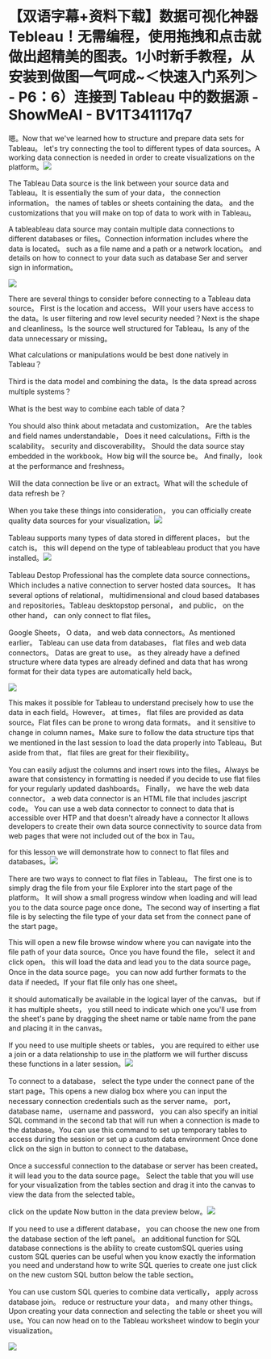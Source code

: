 # 【双语字幕+资料下载】数据可视化神器 Tebleau！无需编程，使用拖拽和点击就做出超精美的图表。1小时新手教程，从安装到做图一气呵成~＜快速入门系列＞ - P6：6）连接到 Tableau 中的数据源 - ShowMeAI - BV1T341117q7

嗯。Now that we've learned how to structure and prepare data sets for Tableau。 let's try connecting the tool to different types of data sources。A working data connection is needed in order to create visualizations on the platform。![](img/97e6e8f64423b5b8e56fa742937d953f_1.png)

The Tableau Data source is the link between your source data and Tableau。It is essentially the sum of your data， the connection information。 the names of tables or sheets containing the data。 and the customizations that you will make on top of data to work with in Tableau。

A tableableau data source may contain multiple data connections to different databases or files。Connection information includes where the data is located。 such as a file name and a path or a network location。 and details on how to connect to your data such as database Ser and server sign in information。



![](img/97e6e8f64423b5b8e56fa742937d953f_3.png)

There are several things to consider before connecting to a Tableau data source。 First is the location and access。 Will your users have access to the data。Is user filtering and row level security needed？Next is the shape and cleanliness。Is the source well structured for Tableau。Is any of the data unnecessary or missing。

What calculations or manipulations would be best done natively in Tableau？

Third is the data model and combining the data。Is the data spread across multiple systems？

What is the best way to combine each table of data？

You should also think about metadata and customization。 Are the tables and field names understandable， Does it need calculations。Fifth is the scalability。 security and discoverability。 Should the data source stay embedded in the workbook。How big will the source be。 And finally， look at the performance and freshness。

 Will the data connection be live or an extract。What will the schedule of data refresh be？

When you take these things into consideration， you can officially create quality data sources for your visualization。![](img/97e6e8f64423b5b8e56fa742937d953f_5.png)

Tableau supports many types of data stored in different places， but the catch is。 this will depend on the type of tableableau product that you have installed。![](img/97e6e8f64423b5b8e56fa742937d953f_7.png)

Tableau Destop Professional has the complete data source connections。Which includes a native connection to server hosted data sources。 It has several options of relational， multidimensional and cloud based databases and repositories。Tableau desktopstop personal， and public， on the other hand， can only connect to flat files。

 Google Sheets， O data， and web data connectors。As mentioned earlier。 Tableau can use data from databases， flat files and web data connectors。 Datas are great to use。 as they already have a defined structure where data types are already defined and data that has wrong format for their data types are automatically held back。

![](img/97e6e8f64423b5b8e56fa742937d953f_9.png)

This makes it possible for Tableau to understand precisely how to use the data in each field。However。 at times， flat files are provided as data source。Flat files can be prone to wrong data formats。 and it sensitive to change in column names。Make sure to follow the data structure tips that we mentioned in the last session to load the data properly into Tableau。But aside from that， flat files are great for their flexibility。

 You can easily adjust the columns and insert rows into the files。Always be aware that consistency in formatting is needed if you decide to use flat files for your regularly updated dashboards。 Finally， we have the web data connector。 a web data connector is an HTML file that includes jascript code。 You can use a web data connector to connect to data that is accessible over HTP and that doesn't already have a connector It allows developers to create their own data source connectivity to source data from web pages that were not included out of the box in Tau。

 for this lesson we will demonstrate how to connect to flat files and databases。![](img/97e6e8f64423b5b8e56fa742937d953f_11.png)

There are two ways to connect to flat files in Tableau。 The first one is to simply drag the file from your file Explorer into the start page of the platform。 It will show a small progress window when loading and will lead you to the data source page once done。The second way of inserting a flat file is by selecting the file type of your data set from the connect pane of the start page。

 This will open a new file browse window where you can navigate into the file path of your data source。Once you have found the file， select it and click open。 this will load the data and lead you to the data source page。Once in the data source page。 you can now add further formats to the data if needed。If your flat file only has one sheet。

 it should automatically be available in the logical layer of the canvas。 but if it has multiple sheets， you still need to indicate which one you'll use from the sheet's pane by dragging the sheet name or table name from the pane and placing it in the canvas。

If you need to use multiple sheets or tables， you are required to either use a join or a data relationship to use in the platform we will further discuss these functions in a later session。![](img/97e6e8f64423b5b8e56fa742937d953f_13.png)

To connect to a database， select the type under the connect pane of the start page。This opens a new dialog box where you can input the necessary connection credentials such as the server name。 port， database name， username and password， you can also specify an initial SQL command in the second tab that will run when a connection is made to the database。You can use this command to set up temporary tables to access during the session or set up a custom data environment Once done click on the sign in button to connect to the database。

Once a successful connection to the database or server has been created。 it will lead you to the data source page。 Select the table that you will use for your visualization from the tables section and drag it into the canvas to view the data from the selected table。

 click on the update Now button in the data preview below。![](img/97e6e8f64423b5b8e56fa742937d953f_15.png)

If you need to use a different database， you can choose the new one from the database section of the left panel。 an additional function for SQL database connections is the ability to create customSQL queries using custom SQL queries can be useful when you know exactly the information you need and understand how to write SQL queries to create one just click on the new custom SQL button below the table section。

You can use custom SQL queries to combine data vertically， apply across database join。 reduce or restructure your data， and many other things。Upon creating your data connection and selecting the table or sheet you will use。You can now head on to the Tableau worksheet window to begin your visualization。



![](img/97e6e8f64423b5b8e56fa742937d953f_17.png)